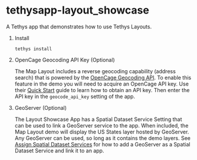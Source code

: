 # tethysapp-layout_showcase
A Tethys app that demonstrates how to use Tethys Layouts.

1. Install

    ```
    tethys install
    ```

2. OpenCage Geocoding API Key (Optional)

    The Map Layout includes a reverse geocoding capability (address search) that is powered by the [OpenCage Geocoding API](https://opencagedata.com/). To enable this feature in the demo you will need to acquire an OpenCage API key. Use their [Quick Start](<https://opencagedata.com/api#quickstart>) guide to learn how to obtain an API key. Then enter the API key in the `geocode_api_key` setting of the app.

3. GeoServer (Optional)

    The Layout Showcase App has a Spatial Dataset Service Setting that can be used to link a GeoServer service to the app. When included, the Map Layout demo will display the US States layer hosted by GeoServer. Any GeoServer can be used, so long as it contains the demo layers. See [Assign Spatial Dataset Services](http://docs.tethysplatform.org/en/stable/tethys_sdk/tethys_services/spatial_dataset_services.html#assign-spatial-dataset-service) for how to add a GeoServer as a Spatial Dataset Service and link it to an app.
